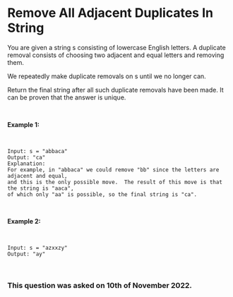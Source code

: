 # Remove All Adjacent Duplicates In String

You are given a string s consisting of lowercase English letters. A duplicate removal consists of choosing two adjacent and equal letters and removing them.

We repeatedly make duplicate removals on s until we no longer can.

Return the final string after all such duplicate removals have been made. It can be proven that the answer is unique.

<br>

**Example 1:**

<br>

```
Input: s = "abbaca"
Output: "ca"
Explanation: 
For example, in "abbaca" we could remove "bb" since the letters are adjacent and equal, 
and this is the only possible move.  The result of this move is that the string is "aaca", 
of which only "aa" is possible, so the final string is "ca".
```

<br>

**Example 2:**

<br>

```
Input: s = "azxxzy"
Output: "ay"
```

<br>

### This question was asked on 10th of November 2022.
